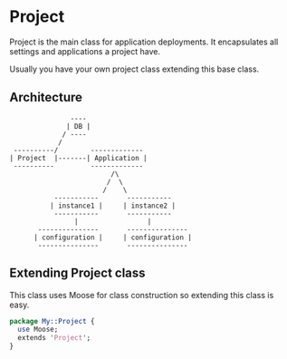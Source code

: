 # Project

Project is the main class for application deployments. It encapsulates all settings and applications a project have.

Usually you have your own project class extending this base class.


## Architecture

```
               ----
              | DB |
             / ----
            / 
 ----------/        -------------
| Project  |-------| Application |
 ----------         -------------
                         /\
                        /  \ 
                       /    \
           -----------       -----------
          | instance1 |     | instance2 |
           -----------       -----------
                |                 |
       ---------------       ---------------
      | configuration |     | configuration |
       ---------------       ---------------
```

## Extending Project class

This class uses Moose for class construction so extending this class is easy.

```perl
package My::Project {
  use Moose;
  extends 'Project';
}
```
